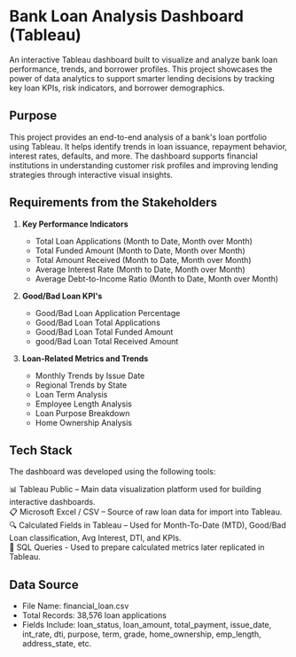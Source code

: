 # Bank Loan Analysis Dashboard (Tableau)
An interactive Tableau dashboard built to visualize and analyze bank loan performance, trends, and borrower profiles. This project showcases the power of data analytics to support smarter lending decisions by tracking key loan KPIs, risk indicators, and borrower demographics.

## Purpose
This project provides an end-to-end analysis of a bank's loan portfolio using Tableau. It helps identify trends in loan issuance, repayment behavior, interest rates, defaults, and more. The dashboard supports financial institutions in understanding customer risk profiles and improving lending strategies through interactive visual insights.

## Requirements from the Stakeholders
1. **Key Performance Indicators**
    - Total Loan Applications (Month to Date, Month over Month)
    - Total Funded Amount (Month to Date, Month over Month)
    - Total Amount Received (Month to Date, Month over Month)
    - Average Interest Rate (Month to Date, Month over Month)
    - Average Debt-to-Income Ratio (Month to Date, Month over Month)
      
2. **Good/Bad Loan KPI's**
    - Good/Bad Loan Application Percentage
    - Good/Bad Loan Total Applications
    - Good/Bad Loan Total Funded Amount
    - good/Bad Loan Total Received Amount

3. **Loan-Related Metrics and Trends**
    - Monthly Trends by Issue Date
    - Regional Trends by State
    - Loan Term Analysis
    - Employee Length Analysis
    - Loan Purpose Breakdown
    - Home Ownership Analysis

## Tech Stack
The dashboard was developed using the following tools:

📊 Tableau Public – Main data visualization platform used for building interactive dashboards.  
📋 Microsoft Excel / CSV – Source of raw loan data for import into Tableau.  
🔍 Calculated Fields in Tableau – Used for Month-To-Date (MTD), Good/Bad Loan classification, Avg Interest, DTI, and KPIs.  
🧮 SQL Queries - Used to prepare calculated metrics later replicated in Tableau.  

## Data Source
- File Name: financial_loan.csv
- Total Records: 38,576 loan applications
- Fields Include:
loan_status, loan_amount, total_payment, issue_date, int_rate, dti, purpose, term, grade, home_ownership, emp_length, address_state, etc.
